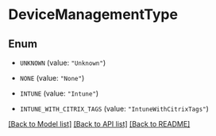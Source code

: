 # DeviceManagementType

## Enum


* `UNKNOWN` (value: `"Unknown"`)

* `NONE` (value: `"None"`)

* `INTUNE` (value: `"Intune"`)

* `INTUNE_WITH_CITRIX_TAGS` (value: `"IntuneWithCitrixTags"`)


[[Back to Model list]](../README.md#documentation-for-models) [[Back to API list]](../README.md#documentation-for-api-endpoints) [[Back to README]](../README.md)


